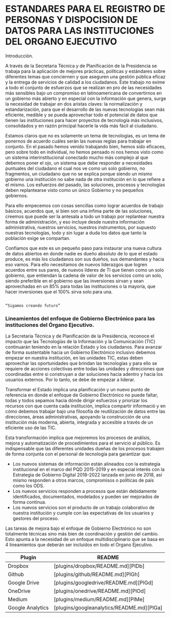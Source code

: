 # ESTANDARES PARA EL REGISTRO DE PERSONAS Y DISPOCISION DE DATOS PARA LAS INSTITUCIONES DEL ORGANO EJECUTIVO

Introducción.

A través de la Secretaria Técnica y de Planificación de la Presidencia se trabaja para la aplicación de mejores prácticas, políticas y estándares sobre diferentes temas que conciernen y que aseguren una gestión pública eficaz y la entrega de servicios de calidad a los ciudadanos. Este trabajo no exime a todo el conjunto de esfuerzos que se realizan en pro de las necesidades más sensibles bajo un compromiso en latinoamericana de convertirnos en un gobierno más abierto y en especial con la información que genera, surge la necesidad de trabajar en dos aristas claves: la normalización y estandarización, para que el desarrollo de las nuevas tecnologías sean más eficiente, medible y se pueda aprovechar todo el potencial de datos que tienen las instituciones para hacer proyectos de tecnología más inclusivos, consolidados y en razón principal hacerle la vida más fácil al ciudadano.

Estamos claros que no es solamente un tema de tecnologías, es un tema de ponernos de acuerdo cuáles serán las nuevas reglas para trabajar en conjunto. En el pasado hemos venido trabajando bien, hemos sido eficaces, pero sobre todo en individual, no hemos pensado ni nos hemos visto como un sistema interinstitucional conectado mucho más complejo al que debemos poner el ojo, un sistema que debe responder a necesidades puntuales del ciudadano el cual nos ve como un solo gobierno, no fragmentos, un ciudadano que no se explica porque siendo un mismo gobierno una institución no sabe nada de otra institución en lo que refiere a el mismo. Los esfuerzos del pasado, las soluciones, procesos y tecnologías deben replantearse visto como un único Gobierno y no pequeños gobiernos. 

Para ello empecemos con cosas sencillas como lograr acuerdos de trabajo básicos, acuerdos que, si bien son una ínfima parte de las soluciones, creemos que puede ser la antesala a todo un trabajo por replantear nuestra forma de administración, y eso incluye desde nuestra información administrativa, nuestros servicios, nuestros instrumentos, por supuesto nuestras tecnologías, todo y sin lugar a duda los datos que tanto la población exige se compartan. 

Confiamos que este es un pequeño paso para instaurar una nueva cultura de datos abiertos en donde nadie es dueño absoluto de lo que el estado produce, es más los ciudadanos son sus dueños, sus demandantes y hacia eso vamos. Para ello necesitamos de nuevos liderazgos que logren acuerdos entre sus pares, de nuevos líderes de TI que tienen como un solo gobierno, que entiendan la cadena de valor de los servicios como un solo, siendo preferible en el gobierno que las inversiones sirvan y sean aprovechadas en un 85% para todas las instituciones o la mayoría, que hacer inversiones que el 100% sirva solo para una.
       							            
                                                                              “Sigamos creando futuro” 

### Lineamientos del enfoque de Gobierno Electrónico para las instituciones del Órgano Ejecutivo.

La Secretaria Técnica y de Planificación de la Presidencia, reconoce el impacto que las Tecnologías de la Información y la Comunicación (TIC) continuarán teniendo en la relación Estado y los ciudadanos. Para avanzar de forma sustentable hacia un Gobierno Electrónico inclusivo debemos empezar en nuestra institución, en las unidades TIC, estas deben aprovechar las oportunidades que brindan las tecnologías y para ello se requiere de acciones colectivas entre todas las unidades y direcciones que coordinadas entre si construyan a dar soluciones hacia adentro y hacia los usuarios externos. Por lo tanto, se debe de empezar a liderar.

Transformar el Estado implica una planificación y un nuevo punto de referencia en donde el enfoque de Gobierno Electrónico no puede faltar, todas y todos sepamos hacia dónde dirigir esfuerzos y priorizar los recursos con que cuenta cada institución, implica compartir informació y en cómo debemos trabajar bajo una filosofía de reutilización de datos entre las direcciones, áreas administrativas, apoyando la construcción de una institución más moderna, abierta, integrada y accesible a través de un eficiente uso de las TIC.

Esta transformación implica que mejoremos los procesos de análisis, mejora y automatización de procedimientos para el servicio al público. Es indispensable que las diferentes unidades dueñas de los procesos trabajen de forma conjunta con el personal de tecnología para garantizar que: 

- Los nuevos sistemas de información están alineados con la estrategia institucional en el marco del PQD 2015-2019 y en especial interés con la Estrategia de Gobierno Digital 2018-2022 lanzada en junio de 2018, así mismo responden a otros marcos, compromisos o políticas de país como los ODS.
- Los nuevos servicios responden a procesos que están debidamente identificados, documentados, modelados y pueden ser mejorados de forma continua. 
- Los nuevos servicios son el producto de un trabajo colaborativo de nuestra institución y cumple con las expectativas de los usuarios y gestores del proceso. 

Las tareas de mejora bajo el enfoque de Gobierno Electrónico no son totalmente técnicas sino más bien de coordinación y gestión del cambio. Esto apunta a la necesidad de un enfoque multidisciplinario que se basa en 4 lineamientos que deberán ser incluidos en todo el Organo Ejecutivo.



| Plugin | README |
| ------ | ------ |
| Dropbox | [plugins/dropbox/README.md][PlDb] |
| Github | [plugins/github/README.md][PlGh] |
| Google Drive | [plugins/googledrive/README.md][PlGd] |
| OneDrive | [plugins/onedrive/README.md][PlOd] |
| Medium | [plugins/medium/README.md][PlMe] |
| Google Analytics | [plugins/googleanalytics/README.md][PlGa] |
